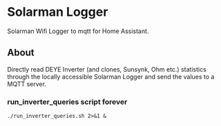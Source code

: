 # Solarman Logger #

Solarman Wifi Logger to mqtt for Home Assistant.

## About ##

Directly read DEYE Inverter (and clones, Sunsynk, Ohm etc.) statistics through the locally accessible Solarman Logger and send the values to a MQTT server.

### run_inverter_queries script forever

```
./run_inverter_queries.sh 2>&1 & 
```
